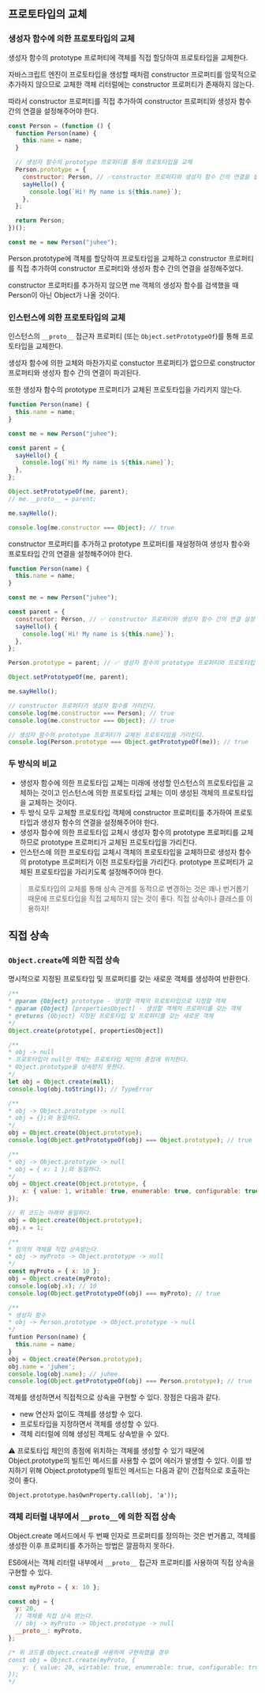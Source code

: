 ## 프로토타입의 교체

### 생성자 함수에 의한 프로토타입의 교체

생성자 함수의 prototype 프로퍼티에 객체를 직접 할당하여 프로토타입을 교체한다.

자바스크립트 엔진이 프로토타입을 생성할 때처럼 constructor 프로퍼티를 암묵적으로 추가하지 않으므로 교체한 객체 리터럴에는 constructor 프로퍼티가 존재하지 않는다.

따라서 constructor 프로퍼티를 직접 추가하여 constructor 프로퍼티와 생성자 함수 간의 연결을 설정해주어야 한다.

```javascript
const Person = (function () {
  function Person(name) {
    this.name = name;
  }

  // 생성자 함수의 prototype 프로퍼티를 통해 프로토타입을 교체
  Person.prototype = {
    constructor: Person, // ✅constructor 프로퍼티와 생성자 함수 간의 연결을 설정
    sayHello() {
      console.log(`Hi! My name is ${this.name}`);
    },
  };

  return Person;
})();

const me = new Person("juhee");
```

Person.prototype에 객체를 할당하여 프로토타입을 교체하고 constructor 프로퍼티를 직접 추가하여 constructor 프로퍼티와 생성자 함수 간의 연결을 설정해주었다.

constructor 프로퍼티를 추가하지 않으면 me 객체의 생성자 함수를 검색했을 때 Person이 아닌 Object가 나올 것이다.

### 인스턴스에 의한 프로토타입의 교체

인스턴스의 `__proto__` 접근자 프로퍼티 (또는 `Object.setPrototypeOf`)를 통해 프로토타입을 교체한다.

생성자 함수에 의한 교체와 마찬가지로 constuctor 프로퍼티가 없으므로 constructor 프로퍼티와 생성자 함수 간의 연결이 파괴된다.

또한 생성자 함수의 prototype 프로퍼티가 교체된 프로토타입을 가리키지 않는다.

```javascript
function Person(name) {
  this.name = name;
}

const me = new Person("juhee");

const parent = {
  sayHello() {
    console.log(`Hi! My name is ${this.name}`);
  },
};

Object.setPrototypeOf(me, parent);
// me.__proto__ = parent;

me.sayHello();

console.log(me.constructor === Object); // true
```

constructor 프로퍼티를 추가하고 prototype 프로퍼티를 재설정하여 생성자 함수와 프로토타입 간의 연결을 설정해주어야 한다.

```javascript
function Person(name) {
  this.name = name;
}

const me = new Person("juhee");

const parent = {
  constructor: Person, // ✅ constructor 프로퍼티와 생성자 함수 간의 연결 설정
  sayHello() {
    console.log(`Hi! My name is ${this.name}`);
  },
};

Person.prototype = parent; // ✅ 생성자 함수의 prototype 프로퍼티와 프로토타입 간의 연결 설정

Object.setPrototypeOf(me, parent);

me.sayHello();

// constructor 프로퍼티가 생성자 함수를 가리킨다.
console.log(me.constructor === Person); // true
console.log(me.constructor === Object); // true

// 생성자 함수의 prototype 프로퍼티가 교체된 프로토타입을 가리킨다.
console.log(Person.prototype === Object.getPrototypeOf(me)); // true
```

### 두 방식의 비교

- 생성자 함수에 의한 프로토타입 교체는 미래에 생성할 인스턴스의 프로토타입을 교체하는 것이고 인스턴스에 의한 프로토타입 교체는 이미 생성된 객체의 프로토타입을 교체하는 것이다.
- 두 방식 모두 교체할 프로토타입 객체에 constructor 프로퍼티를 추가하여 프로토타입과 생성자 함수의 연결을 설정해주어야 한다.
- 생성자 함수에 의한 프로토타입 교체시 생성자 함수의 prototype 프로퍼티를 교체하므로 prototype 프로퍼티가 교체된 프로토타입을 가리킨다.
- 인스턴스에 의한 프로토타입 교체시 객체의 프로토타입을 교체하므로 생성자 함수의 prototype 프로퍼티가 이전 프로토타입을 가리킨다. prototype 프로퍼티가 교체된 프로토타입을 가리키도록 설정해주어야 한다.

> 프로토타입의 교체를 통해 상속 관계를 동적으로 변경하는 것은 꽤나 번거롭기 때문에 프로토타입을 직접 교체하지 않는 것이 좋다.
> 직접 상속이나 클래스를 이용하자!

## 직접 상속

### `Object.create`에 의한 직접 상속

명시적으로 지정된 프로토타입 및 프로퍼티를 갖는 새로운 객체를 생성하여 반환한다.

```jsx
/**
* @param {Object} prototype - 생성할 객체의 프로토타입으로 지정할 객체
* @param {Object} [propertiesObject] - 생성할 객체의 프로퍼티를 갖는 객체
* @returns {Object} 지정된 프로토타입 및 프로퍼티를 갖는 새로운 객체
*/
Object.create(prototype[, propertiesObject])
```

```jsx
/**
* obj -> null
* 프로토타입이 null인 객체는 프로토타입 체인의 종점에 위치한다.
* Object.prototype을 상속받지 못한다.
*/
let obj = Object.create(null);
console.log(obj.toString()); // TypeError

/**
* obj -> Object.prototype -> null
* obj = {};와 동일하다.
*/
obj = Object.create(Object.prototype);
console.log(Object.getPrototypeOf(obj) === Object.prototype); // true

/**
* obj -> Object.prototype -> null
* obj = { x: 1 };와 동일하다.
*/
obj = Object.create(Object.prototype, {
	x: { value: 1, writable: true, enumerable: true, configurable: true }
});

// 위 코드는 아래와 동일하다.
obj = Object.create(Object.prototype);
obj.x = 1;

/**
* 임의의 객체를 직접 상속받는다.
* obj -> myProto -> Object.prototype -> null
*/
const myProto = { x: 10 };
obj = Object.create(myProto);
console.log(obj.x); // 10
console.log(Object.getPrototypeOf(obj) === myProto); // true

/**
* 생성자 함수
* obj -> Person.prototype -> Object.prototype -> null
*/
funtion Person(name) {
  this.name = name;
}
obj = Object.create(Person.prototype);
obj.name = 'juhee';
console.log(obj.name); // juhee
console.log(Object.getPrototypeOf(obj) === Person.prototype); // true
```

객체를 생성하면서 직접적으로 상속을 구현할 수 있다. 장점은 다음과 같다.

- new 연산자 없이도 객체를 생성할 수 있다.
- 프로토타입을 지정하면서 객체를 생성할 수 있다.
- 객체 리터럴에 의해 생성된 객체도 상속받을 수 있다.

⚠️ 프로토타입 체인의 종점에 위치하는 객체를 생성할 수 있기 때문에 Object.prototype의 빌트인 메서드를 사용할 수 없어 에러가 발생할 수 있다.
이를 방지하기 위해 Object.prototype의 빌트인 메서드는 다음과 같이 간접적으로 호출하는 것이 좋다.

`Object.prototype.hasOwnProperty.call(obj, 'a'));`

### 객체 리터럴 내부에서 `__proto__`에 의한 직접 상속

Object.create 메서드에서 두 번째 인자로 프로퍼티를 정의하는 것은 번거롭고, 객체를 생성한 이후 프로퍼티를 추가하는 방법은 깔끔하지 못하다.

ES6에서는 객체 리터럴 내부에서 `__proto__` 접근자 프로퍼티를 사용하여 직접 상속을 구현할 수 있다.

```jsx
const myProto = { x: 10 };

const obj = {
  y: 20,
  // 객체를 직접 상속 받는다.
  // obj -> myProto -> Object.prototype -> null
  __proto__: myProto,
};

/* 위 코드를 Object.create를 사용하여 구현하였을 경우
const obj = Object.create(myProto, {
	y: { value: 20, wirtable: true, enumerable: true, configurable: true}
});
*/
```
